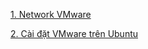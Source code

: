 [1. Network VMware](docs/Network_VMware.txt)

[2. Cài đặt VMware trên Ubuntu](docs/Cài_đặt_Vmware_trên_Ubuntu.md)